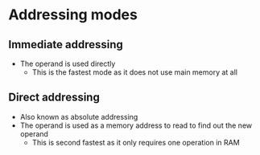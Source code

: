 # Addressing modes

## Immediate addressing

- The operand is used directly
    - This is the fastest mode as it does not use main memory at all

## Direct addressing

- Also known as absolute addressing
- The operand is used as a memory address to read to find out the new operand
    - This is second fastest as it only requires one operation in RAM
